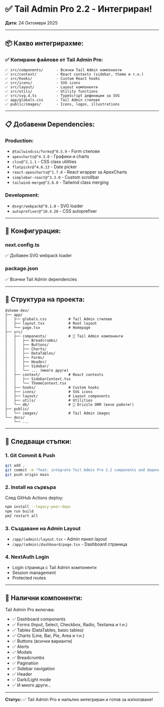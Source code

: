 # ✅ Tail Admin Pro 2.2 - Интегриран!

**Дата:** 24 Октомври 2025

---

## 📦 Какво интегрирахме:

### ✅ Копирани файлове от Tail Admin Pro:

```
✅ src/components/      - Всички Tail Admin компоненти
✅ src/context/         - React contexts (sidebar, theme и т.н.)
✅ src/hooks/           - Custom React hooks
✅ src/icons/           - SVG icons
✅ src/layout/          - Layout компоненти
✅ src/utils/           - Utility functions
✅ src/svg.d.ts         - TypeScript дефиниции за SVG
✅ app/globals.css      - Tail Admin стилове
✅ public/images/       - Icons, logos, illustrations
```

---

## 📋 Добавени Dependencies:

### Production:
- `@tailwindcss/forms@^0.5.9` - Form стилове
- `apexcharts@^4.3.0` - Графики и charts
- `clsx@^2.1.1` - CSS class utilities
- `flatpickr@^4.6.13` - Date picker
- `react-apexcharts@^1.7.0` - React wrapper за ApexCharts
- `simplebar-react@^3.3.0` - Custom scrollbar
- `tailwind-merge@^2.6.0` - Tailwind class merging

### Development:
- `@svgr/webpack@^8.1.0` - SVG loader
- `autoprefixer@^10.4.20` - CSS autoprefixer

---

## 🔧 Конфигурация:

### next.config.ts
✅ Добавен SVG webpack loader

### package.json
✅ Всички Tail Admin dependencies

---

## 📂 Структура на проекта:

```
dshome-dev/
├── app/
│   ├── globals.css          # Tail Admin стилове
│   ├── layout.tsx           # Root layout
│   └── page.tsx             # Homepage
├── src/
│   ├── components/          # 🎨 Tail Admin компоненти
│   │   ├── Breadcrumbs/
│   │   ├── Buttons/
│   │   ├── Charts/
│   │   ├── DataTables/
│   │   ├── Forms/
│   │   ├── Header/
│   │   ├── Sidebar/
│   │   └── ... (много други)
│   ├── context/             # React contexts
│   │   ├── SidebarContext.tsx
│   │   └── ThemeContext.tsx
│   ├── hooks/               # Custom hooks
│   ├── icons/               # SVG icons
│   ├── layout/              # Layout components
│   ├── utils/               # Utilities
│   └── db/                  # 💾 Drizzle ORM (вече работи!)
├── public/
│   └── images/              # Tail Admin images
└── docs/
    └── ...
```

---

## 🎯 Следващи стъпки:

### 1. Git Commit & Push
```bash
git add .
git commit -m "feat: integrate Tail Admin Pro 2.2 components and dependencies"
git push origin main
```

### 2. Install на сървъра
След GitHub Actions deploy:
```bash
npm install --legacy-peer-deps
npm run build
pm2 restart all
```

### 3. Създаване на Admin Layout
- `/app/(admin)/layout.tsx` - Admin панел layout
- `/app/(admin)/dashboard/page.tsx` - Dashboard страница

### 4. NextAuth Login
- Login страница с Tail Admin компоненти
- Session management
- Protected routes

---

## 🎨 Налични компоненти:

Tail Admin Pro включва:
- ✅ Dashboard components
- ✅ Forms (Input, Select, Checkbox, Radio, Textarea и т.н.)
- ✅ Tables (DataTables, basic tables)
- ✅ Charts (Line, Bar, Pie, Area и т.н.)
- ✅ Buttons (всички варианти)
- ✅ Alerts
- ✅ Modals
- ✅ Breadcrumbs
- ✅ Pagination
- ✅ Sidebar navigation
- ✅ Header
- ✅ Dark/Light mode
- ✅ И много други...

---

**Статус:** ✅ Tail Admin Pro е напълно интегриран и готов за използване!
